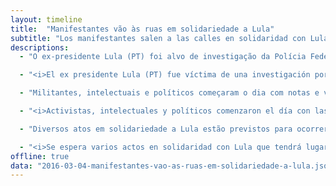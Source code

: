 ```yaml
---
layout: timeline
title:  "Manifestantes vão às ruas em solidariedade a Lula"
subtitle: "Los manifestantes salen a las calles en solidaridad con Lula"
descriptions:
  - "O ex-presidente Lula (PT) foi alvo de investigação da Polícia Federal, na manhã desta sexta-feira (4), como parte da Operação Lava Jato. Ele foi encaminhando, coercitivamente, para depor à PF, em São Paulo.</i>"

  - "<i>El ex presidente Lula (PT) fue víctima de una investigación por la Policía Federal en la mañana del viernes (4), como parte de la Operación ‘Lava Jato'. El fue llevado, coercitivamente, para dar testimonio en la PF, en São Paulo.</i>"

  - "Militantes, intelectuais e políticos começaram o dia com notas e vídeos contra a operação, denunciando que se trata de “golpe de estado”, “espetáculo midiático” e “operação política” contra o ex-presidente."

  - "<i>Activistas, intelectuales y políticos comenzaron el día con las notas y los vídeos de la operación, denunciando que se trata de un \"golpe de estado\", \"espectáculo mediático\" y \"operación política\" contra el ex presidente.</i>"

  - "Diversos atos em solidariedade a Lula estão previstos para ocorrer nesta sexta-feira em várias capitais, convocados por movimentos populares, sindicatos e organizações sociais.  Acompanhe a cobertura da nossa reportagem em tempo real."

  - "<i>Se espera varios actos en solidaridad con Lula que tendrá lugar el viernes en varias capitales, llamados por los movimientos populares, sindicatos y organizaciones sociales. Siga la cobertura de nuestros informes en tiempo real.</i>"
offline: true
data: "2016-03-04-manifestantes-vao-as-ruas-em-solidariedade-a-lula.json"
---
```

